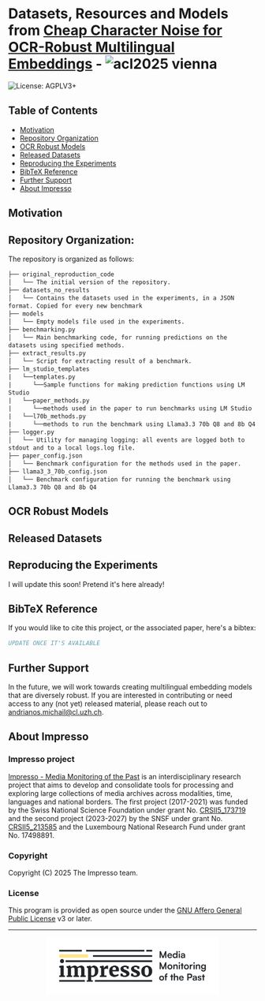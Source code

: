 # Datasets, Resources and Models from [Cheap Character Noise for OCR-Robust Multilingual Embeddings](https://aclanthology.org/2025.coling-main.585/) - <img height="24" alt="acl2025 vienna" src="https://github.com/user-attachments/assets/73357d43-7d70-4556-b448-f85da93c1e90" />
![License: AGPLV3+](https://img.shields.io/badge/License-AGPLV3+-brightgreen.svg)

## Table of Contents

- [Motivation](#motivation)
- [Repository Organization](#repository-organization)
- [OCR Robust Models](#ocr-robust-models)
- [Released Datasets](#released-datasets)
- [Reproducing the Experiments](#reproducing-the-experiments)
- [BibTeX Reference](#bibtex-reference)
- [Further Support](#further-support)
- [About Impresso](#about-impresso)

## Motivation

## Repository Organization:

The repository is organized as follows:

```
├── original_reproduction_code
│   └── The initial version of the repository.
├── datasets_no_results
│   └── Contains the datasets used in the experiments, in a JSON format. Copied for every new benchmark
├── models
│   └── Empty models file used in the experiments.
├── benchmarking.py
│   └── Main benchmarking code, for running predictions on the datasets using specified methods.
├── extract_results.py
│   └── Script for extracting result of a benchmark.
├── lm_studio_templates
|   └──templates.py
|      └──Sample functions for making prediction functions using LM Studio
|   └──paper_methods.py
|      └──methods used in the paper to run benchmarks using LM Studio
|   └──l70b_methods.py
|      └──methods to run the benchmark using Llama3.3 70b Q8 and 8b Q4
├── logger.py
│   └── Utility for managing logging: all events are logged both to stdout and to a local logs.log file.
├── paper_config.json
│   └── Benchmark configuration for the methods used in the paper.
├── llama3_3_70b_config.json
│   └── Benchmark configuration for running the benchmark using Llama3.3 70b Q8 and 8b Q4
```

## OCR Robust Models

## Released Datasets

## Reproducing the Experiments
I will update this soon! Pretend it's here already!

## BibTeX Reference

If you would like to cite this project, or the associated paper, here's a bibtex:

```bibtex
UPDATE ONCE IT'S AVAILABLE
```

## Further Support
In the future, we will work towards creating multilingual embedding models that are diversely robust. If you are interested in contributing or need access to any (not yet) released material, please reach out to andrianos.michail@cl.uzh.ch.

## About Impresso

### Impresso project

[Impresso - Media Monitoring of the Past](https://impresso-project.ch) is an interdisciplinary research project that aims to develop and consolidate tools for processing and exploring large collections of media archives across modalities, time, languages and national borders. The first project (2017-2021) was funded by the Swiss National Science Foundation under grant No. [CRSII5_173719](http://p3.snf.ch/project-173719) and the second project (2023-2027) by the SNSF under grant No. [CRSII5_213585](https://data.snf.ch/grants/grant/213585) and the Luxembourg National Research Fund under grant No. 17498891.

### Copyright

Copyright (C) 2025 The Impresso team.

### License

This program is provided as open source under the [GNU Affero General Public License](https://github.com/impresso/impresso-pyindexation/blob/master/LICENSE) v3 or later.

---

<p align="center">
  <img src="https://github.com/impresso/impresso.github.io/blob/master/assets/images/3x1--Yellow-Impresso-Black-on-White--transparent.png?raw=true" width="350" alt="Impresso Project Logo"/>
</p>

